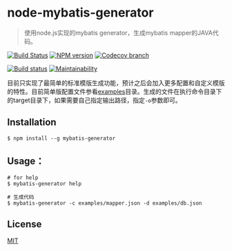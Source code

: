 # node-mybatis-generator

> 使用node.js实现的mybatis generator，生成mybatis mapper的JAVA代码。

  [![Build Status][travis-image]][travis-url]
  [![NPM version][npm-image]][npm-url]
  [![Codecov branch][codecov-image]][codecov-url]

  [![Build status](https://ci.appveyor.com/api/projects/status/c9s2acyo218wjq52?svg=true)](https://ci.appveyor.com/project/liuwill/node-mybatis-generator)
  [![Maintainability](https://api.codeclimate.com/v1/badges/4dfc2e5a3e34ef0dc493/maintainability)](https://codeclimate.com/github/liuwill/node-mybatis-generator/maintainability)

目前只实现了最简单的标准模版生成功能，预计之后会加入更多配置和自定义模版的特性。目前简单版配置文件参看[examples](./examples)目录。生成的文件在执行命令目录下的target目录下，如果需要自己指定输出路径，指定`-o`参数即可。

## Installation

```shell
$ npm install --g mybatis-generator
```

## Usage：

```shell
# for help
$ mybatis-generator help

# 生成代码
$ mybatis-generator -c examples/mapper.json -d examples/db.json
```

## License

  [MIT](./LICENSE)

[npm-image]: https://img.shields.io/npm/v/mybatis-generator.svg?style=flat-square
[npm-url]: https://npmjs.org/package/mybatis-generator
[travis-image]: https://img.shields.io/travis/liuwill/node-mybatis-generator/master.svg?style=flat-square
[travis-url]: https://travis-ci.org/liuwill/node-mybatis-generator
[quality-image]: https://img.shields.io/codeclimate/github/liuwill/node-mybatis-generator.svg?style=flat-square
[quality-url]: https://codeclimate.com/github/liuwill/node-mybatis-generator
[appveyor-image]: https://img.shields.io/appveyor/ci/liuwill/node-mybatis-generator/master.svg?style=flat-square
[appveyor-url]: https://ci.appveyor.com/project/liuwill/node-mybatis-generator
[codecov-image]: https://img.shields.io/codecov/c/github/liuwill/node-mybatis-generator.svg?style=flat-square
[codecov-url]: https://codecov.io/gh/liuwill/node-mybatis-generator
